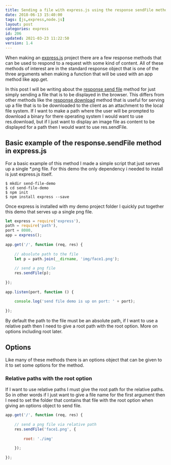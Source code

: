 ```yaml
---
title: Sending a file with express.js using the response sendFile method
date: 2018-06-13 15:40:00
tags: [js,express,node.js]
layout: post
categories: express
id: 206
updated: 2021-03-23 11:22:50
version: 1.4
---
```


When making an [express.js](https://expressjs.com/) project there are a few response methods that can be used to respond to a request with some kind of content. All of these methods of interest are in the standard response object that is one of the three arguments when making a function that will be used with an app method like app.get.

In this post I will be writing about the [response send file](http://expressjs.com/en/api.html#res.sendFile) method for just simply sending a file that is to be displayed in the browser. This differs from other methods like the [response download](/2018/06/11/express-response-download/) method that is useful for serving up a file that is to be downloaded to the client as an attachment to the local file system. If I want to make a path where the user will be prompted to download a binary for there operating system I would want to use res.download, but if I just want to display an image file as content to be displayed for a path then I would want to use res.sendFile.

<!-- more -->

## Basic example of the response.sendFile method in express.js

For a basic example of this method I made a simple script that just serves up a single \*.png file. For this demo the only dependency i needed to install is just express.js itself.

```
$ mkdir send-file-demo
$ cd send-file-demo
$ npm init
$ npm install express --save
```

Once express is installed with my demo project folder I quickly put together this demo that serves up a single png file.

```js
let express = require('express'),
path = require('path'),
port = 8080,
app = express();
 
app.get('/', function (req, res) {
 
    // absolute path to the file
    let p = path.join(__dirname, 'img/face1.png');
 
    // send a png file
    res.sendFile(p);
 
});
 
app.listen(port, function () {
 
    console.log('send file demo is up on port: ' + port);
 
});
```

By default the path to the file must be an absolute path, if I want to use a relative path then I need to give a root path with the root option. More on options including root later.

## Options

Like many of these methods there is an options object that can be given to it to set some options for the method.

### Relative paths with the root option

If I want to use relative paths I must give the root path for the relative paths. So in other words if I just want to give a file name for the first argument then I need to set the folder that contains that file with the root option when giving an options object to send file.

```js
app.get('/', function (req, res) {
 
    // send a png file via relative path
    res.sendFile('face1.png', {
 
        root: './img'
 
    });
 
});
```
